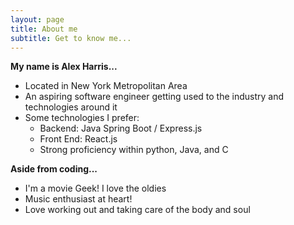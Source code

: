 ```yaml
---
layout: page
title: About me
subtitle: Get to know me...
---
```


**My name is Alex Harris...**
- Located in New York Metropolitan Area
- An aspiring software engineer getting used to the industry and technologies around it
- Some technologies I prefer:
    - Backend: Java Spring Boot / Express.js
    - Front End: React.js
    - Strong proficiency within python, Java, and C

**Aside from coding...**
- I'm a movie Geek! I love the oldies
- Music enthusiast at heart!
- Love working out and taking care of the body and soul 
